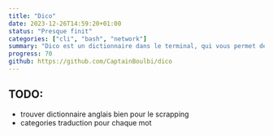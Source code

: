 ```yaml
---
title: "Dico"
date: 2023-12-26T14:59:20+01:00
status: "Presque finit"
categories: ["cli", "bash", "network"]
summary: "Dico est un dictionnaire dans le terminal, qui vous permet de trouver la definition de n'importe quel mot et de l'afficher comme une page de manuel"
progress: 70
github: https://github.com/CaptainBoulbi/dico
---
```


## TODO:

- trouver dictionnaire anglais bien pour le scrapping
- categories traduction pour chaque mot
